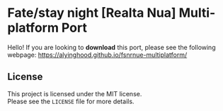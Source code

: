 
# Fate/stay night [Realta Nua] Multi-platform Port

Hello! If you are looking to **download** this port, please see the following webpage: https://alyinghood.github.io/fsnrnue-multiplatform/  

## License

This project is licensed under the MIT license.  
Please see the `LICENSE` file for more details.  
